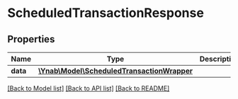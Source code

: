 # ScheduledTransactionResponse

## Properties
Name | Type | Description | Notes
------------ | ------------- | ------------- | -------------
**data** | [**\Ynab\Model\ScheduledTransactionWrapper**](ScheduledTransactionWrapper.md) |  | 

[[Back to Model list]](../README.md#documentation-for-models) [[Back to API list]](../README.md#documentation-for-api-endpoints) [[Back to README]](../README.md)


